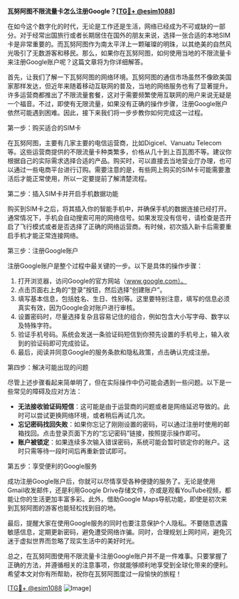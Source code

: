 **瓦努阿图不限流量卡怎么注册Google？[[TG💪+ @esim1088](https://t.me/s/esim1088)]**

在如今这个数字化的时代，无论是工作还是生活，网络已经成为不可或缺的一部分。对于经常出国旅行或者长期居住在国外的朋友来说，选择一张合适的本地SIM卡是非常重要的。而瓦努阿图作为南太平洋上一颗璀璨的明珠，以其绝美的自然风光吸引了无数游客和移民。那么，如果你在瓦努阿图，如何使用当地的不限流量卡来注册Google账户呢？这篇文章将为你详细解答。

首先，让我们了解一下瓦努阿图的网络环境。瓦努阿图的通信市场虽然不像欧美国家那样发达，但近年来随着移动互联网的普及，当地的网络服务也有了显著提升。许多运营商都推出了不限流量套餐，这对于需要频繁使用互联网的用户来说无疑是一个福音。不过，即使有无限流量，如果没有正确的操作步骤，注册Google账户依然可能遇到困难。因此，接下来我们将一步步教你如何完成这一过程。

第一步：购买适合的SIM卡

在瓦努阿图，主要有几家主要的电信运营商，比如Digicel、Vanuatu Telecom等。这些运营商提供的不限流量卡种类繁多，价格从几十到上百瓦图不等。建议你根据自己的实际需求选择合适的产品。购买时，可以直接去当地营业厅办理，也可以通过一些电商平台进行订购。需要注意的是，有些网上购买的SIM卡可能需要激活后才能正常使用，所以一定要提前了解清楚流程。

第二步：插入SIM卡并开启手机数据功能

购买到SIM卡之后，将其插入你的智能手机中，并确保手机的数据连接已经打开。通常情况下，手机会自动搜索可用的网络信号。如果发现没有信号，请检查是否开启了飞行模式或者是否选择了正确的网络运营商。有时候，初次插入新卡后需要重启手机才能正常连接网络。

第三步：注册Google账户

注册Google账户是整个过程中最关键的一步。以下是具体的操作步骤：

1. 打开浏览器，访问Google的官方网站（www.google.com）。
2. 点击页面右上角的“登录”按钮，然后选择“创建账户”。
3. 填写基本信息，包括姓名、生日、性别等。这里要特别注意，填写的信息必须真实有效，因为Google会对账户进行审核。
4. 设置密码时，尽量选择复杂且容易记住的组合，例如包含大小写字母、数字以及特殊字符。
5. 验证手机号码。系统会发送一条验证码短信到你预先设置的手机号上，输入收到的验证码即可完成验证。
6. 最后，阅读并同意Google的服务条款和隐私政策，点击确认完成注册。

第四步：解决可能出现的问题

尽管上述步骤看起来简单明了，但在实际操作中仍可能会遇到一些问题。以下是一些常见的障碍及应对方法：

- **无法接收验证码短信**：这可能是由于运营商的问题或者是网络延迟导致的。此时可以尝试更换网络环境，或者稍后再试几次。
- **忘记密码找回失败**：如果你忘记了刚刚设置的密码，可以通过注册时使用的邮箱找回。点击登录页面下方的“忘记密码”链接，按照提示操作即可。
- **账户被锁定**：如果连续多次输入错误密码，系统可能会暂时锁定你的账户。这时只需等待一段时间后再重新尝试即可。

第五步：享受便利的Google服务

成功注册Google账户后，你就可以尽情享受各种便捷的服务了。无论是使用Gmail收发邮件，还是利用Google Drive存储文件，亦或是观看YouTube视频，都能让你的生活更加丰富多彩。此外，借助Google Maps导航功能，即使是初次来到瓦努阿图的游客也能轻松找到目的地。

最后，提醒大家在使用Google服务的同时也要注意保护个人隐私。不要随意透露敏感信息，定期更新密码，避免遭受网络诈骗。同时，合理规划上网时间，避免沉迷于虚拟世界而忽略了现实生活中的美好时光。

总之，在瓦努阿图使用不限流量卡注册Google账户并不是一件难事。只要掌握了正确的方法，并遵循相关的注意事项，你就能够顺利地享受到全球化带来的便利。希望本文对你有所帮助，祝你在瓦努阿图度过一段愉快的旅程！

[[TG💪+ @esim1088](https://t.me/s/esim1088) ![Image](https://i.postimg.cc/4NQfJmqS/Snipaste-2025-05-13-00-14-12.png)]